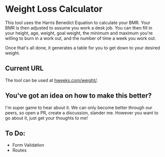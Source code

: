 Weight Loss Calculator
======================
This tool uses the Harris Benedict Equation to calculate your BMR. Your BMR is then adjusted to assume you work a desk job. You can then fill in your height, age, weight, goal weight, the minimum and maximum you're willing to burn in a work out, and the number of time a week you work out.

Once that's all done, it generates a table for you to get down to your desired weight.

## Current URL
The tool can be used at [hweeks.com/weight/](http://hweeks.com/weight/).

## You've got an idea on how to make this better?
I'm super game to hear about it. We can only become better through our peers, so open a PR, create a discussion, slander me. However you want to go about it, just get your thoughts to me!

## To Do:

  * Form Validation
  * Routes